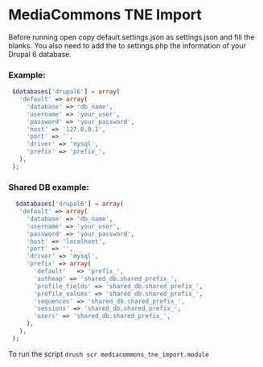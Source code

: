 MediaCommons TNE Import
============

Before running open copy default.settings.json as settings.json and fill the blanks. 
You also need to add the to settings.php the information of your Drupal 6 database.

### Example:

 ```php
  $databases['drupal6'] = array(
    'default' => array(
      'database' => 'db_name',
      'username' => 'your_user',
      'password' => 'your_password',
      'host' => '127.0.0.1',
      'port' => '',
      'driver' => 'mysql',
      'prefix' => 'prefix_',
    ),
  );
```

### Shared DB example: 

```php
  $databases['drupal6'] = array(
   'default' => array(
     'database' => 'db_name',
     'username' => 'your_user',
     'password' => 'your_password',
     'host' => 'localhost',
     'port' => '',
     'driver' => 'mysql',
     'prefix' => array(
       'default'   => 'prefix_',
       'authmap' => 'shared_db.shared_prefix_',
       'profile_fields' => 'shared_db.shared_prefix_',
       'profile_values' => 'shared_db.shared_prefix_',
       'sequences' => 'shared_db.shared_prefix_',
       'sessions' => 'shared_db.shared_prefix_',
       'users' => 'shared_db.shared_prefix_',
     ),
   ),
 );
```

To run the script `drush scr mediacommons_tne_import.module`

